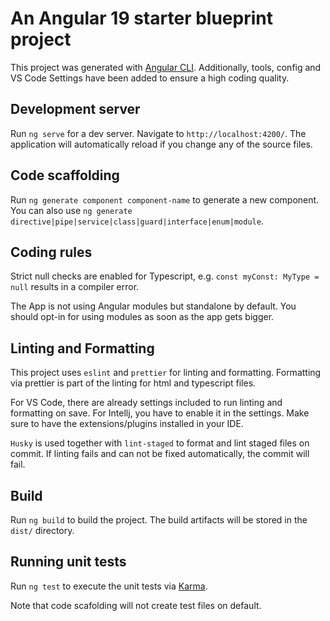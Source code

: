 # An Angular 19 starter blueprint project

This project was generated with [Angular CLI](https://github.com/angular/angular-cli). Additionally, tools, config and VS Code Settings have been added to ensure a high coding quality.

## Development server

Run `ng serve` for a dev server. Navigate to `http://localhost:4200/`. The application will automatically reload if you change any of the source files.

## Code scaffolding

Run `ng generate component component-name` to generate a new component. You can also use `ng generate directive|pipe|service|class|guard|interface|enum|module`.

## Coding rules

Strict null checks are enabled for Typescript, e.g. `const myConst: MyType = null` results in a compiler error.

The App is not using Angular modules but standalone by default. You should opt-in for using modules as soon as the app gets bigger.

## Linting and Formatting

This project uses `eslint` and `prettier` for linting and formatting. Formatting via prettier is part of the linting for html and typescript files.

For VS Code, there are already settings included to run linting and formatting on save. For Intellj, you have to enable it in the settings. Make sure to have the extensions/plugins installed in your IDE.

`Husky` is used together with `lint-staged` to format and lint staged files on commit. If linting fails and can not be fixed automatically, the commit will fail.

## Build

Run `ng build` to build the project. The build artifacts will be stored in the `dist/` directory.

## Running unit tests

Run `ng test` to execute the unit tests via [Karma](https://karma-runner.github.io).

Note that code scafolding will not create test files on default.
